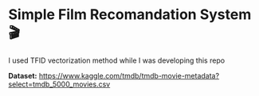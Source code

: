 # Simple Film Recomandation System :clapper:
I used TFID vectorization method  while  I was developing this repo

**Dataset:**  https://www.kaggle.com/tmdb/tmdb-movie-metadata?select=tmdb_5000_movies.csv
